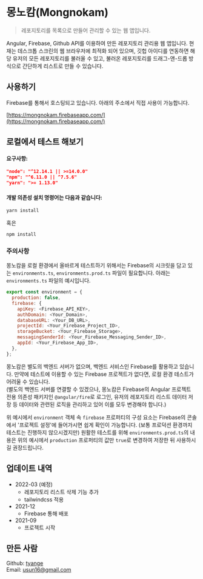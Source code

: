 # 몽노캄(Mongnokam)
> 레포지토리를 목록으로 만들어 관리할 수 있는 웹 앱입니다.

Angular, Firebase, Github API를 이용하여 만든 레포지토리 관리용 웹 앱입니다. 현재는 데스크톱 스크린의 웹 브라우저에 최적화 되어 있으며, 깃헙 아이디를 연동하면 해당 유저의 모든 레포지토리를 불러올 수 있고, 불러온 레포지토리를 드래그-앤-드롭 방식으로 간단하게 리스트로 만들 수 있습니다.

## 사용하기

Firebase를 통해서 호스팅되고 있습니다. 아래의 주소에서 직접 사용이 가능합니다.

[https://mongnokam.firebaseapp.com/](https://mongnokam.firebaseapp.com/)

## 로컬에서 테스트 해보기

#### 요구사항:
```json
"node": "^12.14.1 || >=14.0.0"
"npm": "^6.11.0 || ^7.5.6"
"yarn": ">= 1.13.0"
```

#### 개발 의존성 설치 명령어는 다음과 같습니다:

```sh
yarn install
```

혹은

```sh
npm install
```

### 주의사항

몽노캄을 로컬 환경에서 올바르게 테스트하기 위해서는 Firebase의 시크릿을 담고 있는 `environments.ts`, `environments.prod.ts` 파일이 필요합니다. 아래는 `environments.ts` 파일의 예시입니다.
```javascript
export const environment = {
  production: false,
  firebase: {
    apiKey: <Firebase_API_KEY>,
    authDomain: <Your_Domain>,
    databaseURL: <Your_DB_URL>,
    projectId: <Your_Firebase_Project_ID>,
    storageBucket: <Your_Firebase_Storage>,
    messagingSenderId: <Your_Firebase_Messaging_Sender_ID>,
    appId: <Your_Firebase_App_ID>,
  },
};
```
몽노캄은 별도의 백엔드 서버가 없으며, 백엔드 서비스인 Firebase를 활용하고 있습니다. 만약에 테스트에 이용할 수 있는 Firebase 프로젝트가 없다면, 로컬 환경 테스트가 어려울 수 있습니다.
<br>
(별도의 백엔드 서버를 연결할 수 있겠으나, 몽노캄은 Firebase의 Angular 프로젝트 전용 의존성 패키지인 `@angular/fire`로 로그인, 유저의 레포지토리 리스트 데이터 저장 등 데이터와 관련된 로직을 관리하고 있어 이를 모두 변경해야 합니다.)

위 예시에서 `environment` 객체 속 `firebase` 프로퍼티의 구성 요소는 Firebase의 콘솔에서 '프로젝트 설정'에 들어가시면 쉽게 확인이 가능합니다. (보통 프로덕션 환경까지 테스트는 진행하지 않으시겠지만) 원활한 테스트를 위해 `environments.prod.ts`의 내용은 위의 예시에서 `production` 프로퍼티의 값만 `true`로 변경하여 저장한 뒤 사용하시길 권장드립니다.

## 업데이트 내역

* 2022-03 (예정)
  - 레포지토리 리스트 삭제 기능 추가
  - tailwindcss 적용
* 2021-12
  - Firebase 통해 배포
* 2021-09
  - 프로젝트 시작

## 만든 사람

Github: [tyange](https://github.com/tyange)
<br>
Email: [usun16@gmail.com](mailto:usun16@gmail.com)
